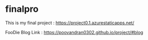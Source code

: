 # finalpro
This is my final project : https://project0.1.azurestaticapps.net/

FooDie Blog Link : https://poovandran0302.github.io/project/#blog



